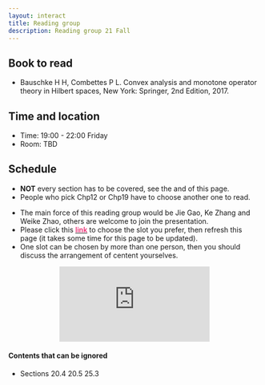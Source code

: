 ```yaml
---
layout: interact
title: Reading group
description: Reading group 21 Fall
---
```


  

## Book to read
- Bauschke H H, Combettes P L. Convex analysis and monotone operator theory in Hilbert spaces, New York: Springer, 2nd Edition, 2017.

## Time and location
- Time: 19:00 - 22:00 Friday
- Room: TBD 


## Schedule
- <b>NOT</b> every section has to be covered, see the and of this page. 
- People who pick Chp12 or Chp19 have to choose another one to read.
<!-- - As a result, in total we have 11 person-time presentation. -->
- <a>The main force of this reading group would be Jie Gao, Ke Zhang and Weike Zhao, others are welcome to join the presentation.</a>
- Please click this <b><a href="https://1drv.ms/x/s!AtMb8_WZovOfgeF9K4xvc24h_hpAfQ?e=8jlFNl"><span style="font-weight:600;color:#ee3377;">link</span></a></b> to choose the slot you prefer, then refresh this page (it takes some time for this page to be updated). 
- <a>One slot can be chosen by more than one person, then you should discuss the arrangement of centent yourselves.</a>


<p align="center">
<iframe frameborder="0" scrolling="no" src="https://onedrive.live.com/embed?resid=9FF3A299F5F31BD3%2128925&authkey=%21AE6VBbsf5JMa4WA&em=2&wdAllowInteractivity=False&Item='Sheet1'!A2%3AD15&wdHideGridlines=False&wdDownloadButton=False&wdInConfigurator=False&wdHideHeaders=False"></iframe>
</p>


#### Contents that can be ignored
- Sections 20.4 20.5 25.3


<!-- <table style="margin-left:auto;margin-right:auto;">
  <tr id="tab-title">
    <th style="width:75%">Chapters</th>
    <th style="width:15%">Presenter</th>
    <th style="width:10%">Time</th>
  </tr>

  <tr>
    <td><b>Chp 1-3:</b> Background, Hilbert Spaces and Convex Sets </td>
    <td></td>
    <td></td>
  </tr>

  <tr>
    <td><b>Chp 4-5:</b> Convexity and Notions of Nonexpansiveness; Fejer Monotonicity and Fixed Point Iterations</td>
    <td></td>
    <td></td>
  </tr>

  <tr>
    <td><b>Chp 6-7:</b> Convex Cones and Generalized Interiors; Support Functions and Polar Sets</td>
    <td></td>
    <td></td>
  </tr>

  <tr>
    <td><b>Chp 8-11:</b> Convex Functions and Convex Optimization</td>
    <td></td>
    <td></td>
  </tr>


  <tr>
    <td><b>Chp 12:</b> <a style="color:#00f;">Infimal Convolution</a></td>
    <td></td>
    <td></td>
  </tr>

  <tr>
    <td><b>Chp 13-15:</b> Conjugation and Duality</td>
    <td></td>
    <td></td>
  </tr>

  <tr>
    <td><b>Chp 16-18:</b> Differentiability</td>
    <td></td>
    <td></td>
  </tr>

  <tr>
    <td><b>Chp 19:</b> <a style="color:#00f;">Duality in Convex Optimization</a></td>
    <td></td>
    <td></td>
  </tr>

  <tr>
    <td><b>Chp 20-22:</b> Monotone Operators</td>
    <td></td>
    <td></td>
  </tr>

  <tr>
    <td><b>Chp 23-24:</b> Resolvents of Monotone Operators; Proximity Operators</td>
    <td></td>
    <td></td>
  </tr>

  <tr>
    <td><b>Chp 25-26:</b> Sums of Monotone Operators</td>
    <td></td>
    <td></td>
  </tr>

  <tr>
    <td><b>Chp 27-28:</b> Fermat's Rule; Proximal Minimization</td>
    <td></td>
    <td></td>
  </tr>


  <tr>
    <td><b>Chp 29-30:</b> Projection Operators; Best Approximation Algorithms</td>
    <td></td>
    <td></td>
  </tr>


  <!-- <tr>
    <td><b>Chp :</b></td>
    <td></td>
    <td></td>
  </tr> -->
<!-- </table> -->
